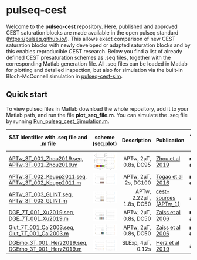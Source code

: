# pulseq-cest

Welcome to the **pulseq-cest** repository. Here, published and approved CEST saturation blocks are made available in the open pulseq standard (https://pulseq.github.io/).
This allows exact comparison of new CEST saturation blocks with newly developed or adapted saturation blocks and by this enables reproducible CEST research.
Below you find a list of already defined CEST presaturation schemes as .seq files, together with the corresponding  Matlab generation file.
All .seq files can be loaded in Matlab for plotting and detailed inspection, but also for simulation via the built-in Bloch-McConnell simulation in [pulseq-cest-sim](pulseq-cest-sim).

## Quick start
To view pulseq files in Matlab download the whole repository, add it to your Matlab path, and run the file **plot_seq_file.m**.
You can simulate the .seq file by running [Run_pulseq_cest_Simulation.m](Run_pulseq_cest_Simulation.m). 

| SAT identifier with .seq file   and .m file                                                                   |            scheme  (seq.plot)                         |  Description              |  Publication                                                                  | Approved by Authors|
|------------------                                                                                             |:-------------------:                                  |-------------:             |--------------                                                                 |--------------------|
| [APTw_3T_001_Zhou2019.seq](cest-seq-library/APTw_3T_001_Zhou2019.seq),<br>[APTw_3T_001_Zhou2019.m](cest-seq-library/APTw_3T_001_Zhou2019.m)     | <img src="cest-seq-library/APTw_3T_001_Zhou2019.png" width="300"/>     | APTw, 2µT, 0.8s, DC95     | [Zhou et al 2019](https://onlinelibrary.wiley.com/doi/full/10.1002/jmri.26645)| **not approved!**
| [APTw_3T_002_Keupp2011.seq](cest-seq-library/APTw_3T_002_Keupp2011.seq),<br>[APTw_3T_002_Keupp2011.m](cest-seq-library/APTw_3T_002_Keupp2011.m) | <img src="cest-seq-library/APTw_3T_002_Keupp2011.png" width="300"/>    | APTw, 2µT, 2s, DC100      | [Togao et al 2016](https://doi.org/10.1371/journal.pone.0155925) | **not approved!** |
| [APTw_3T_003_GLINT.seq](cest-seq-library/APTw_3T_003_GLINT.seq),<br>[APTw_3T_003_GLINT.m](cest-seq-library/APTw_3T_003_GLINT.m)                 | <img src="cest-seq-library/APTw_3T_003_GLINT.png" width="300"/>        | APTw, 2.22µT, 1.8s, DC50  | [cest-sources (APTw_1)](https://cest-sources.org/doku.php?id=standard_cest_protocols) | approved |
| [DGE_7T_001_Xu2019.seq](cest-seq-library/DGE_7T_001_Xu2019.seq),<br>[DGE_7T_001_Xu2019.m](cest-seq-library/DGE_7T_001_Xu2019.m)                 | <img src="cest-seq-library/DGE_7T_001_Xu2019.png" width="300"/>        | APTw, 2µT, 0.8s, DC50     | [Zaiss et al 2006](doi:...)| **not approved!** |
| [Glut_7T_001_Cai2003.seq](cest-seq-library/Glut_7T_001_Cai2003.seq),<br>[Glut_7T_001_Cai2003.m](cest-seq-library/Glut_7T_001_Cai2003.m)         | <img src="cest-seq-library/Glut_7T_001_Cai2003.png" width="300"/>      | APTw, 2µT, 0.8s, DC50     | [Zaiss et al 2006](doi:...)| **not approved!** |
| [DGErho_3T_001_Herz2019.seq](cest-seq-library/DGErho_3T_001_Herz2019.seq),<br>[DGErho_3T_001_Herz2019.m](cest-seq-library/DGErho_3T_001_Herz2019.m)         | <img src="cest-seq-library/DGErho_3T_001_Herz2019.png" width="300"/>      | SLExp, 4µT, 0.12s    | [Herz et al 2019](https://doi.org/10.1002/mrm.27857)| approved |
